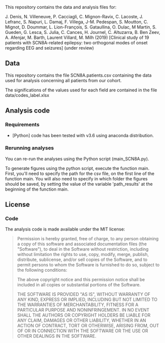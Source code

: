 This repository contains the data and analysis files for:

J. Denis, N. Villeneuve, P. Cacciagli, C. Mignon-Ravix, C. Lacoste, J. Lefranc, S. Napuri, L. Damaj, F. Villega, J-M. Pedespan, S. Moutton, C. Mignot, D. Doummar, L. Lion-François, S. Gataullina, O. Dulac, M Martin, S. Gueden, G. Lesca, S. Julia, C. Cances, H. Journel, C. Altuzarra, B. Ben Zeev, A. Afenjar,  M. Barth,  Laurent Villard, M. Milh (2019) [Clinical study of 19 patients with SCN8A-related epilepsy: two orthogonal modes of onset regarding EEG and seizures] (under review) 

## Data

This repository contains the file SCN8A.patients.csv containing the data used for analysis concerning all patients from our cohort. 

The significations of the values used for each field are contained in the file data/codes_label.xlsx


## Analysis code

### Requirements

- [Python] code has been tested with v3.6 using anaconda distribution. 

### Rerunning analyses

You can re-run the analyses using the Python script (main_SCN8A.py).

To generate figures using the python script, execute the function main. First, you'll need to specify the path for the csv file, on the first line of the function main. You will also need to specify in which folder the figures should be saved, by setting the value of the variable 'path_results' at the beginning of the function main. 


## License

### Code

The analysis code is made available under the MIT license:

> Permission is hereby granted, free of charge, to any person obtaining a copy
of this software and associated documentation files (the "Software"), to deal
in the Software without restriction, including without limitation the rights
to use, copy, modify, merge, publish, distribute, sublicense, and/or sell
copies of the Software, and to permit persons to whom the Software is
furnished to do so, subject to the following conditions:
>
> The above copyright notice and this permission notice shall be included in all
copies or substantial portions of the Software.
>
> THE SOFTWARE IS PROVIDED "AS IS", WITHOUT WARRANTY OF ANY KIND, EXPRESS OR
IMPLIED, INCLUDING BUT NOT LIMITED TO THE WARRANTIES OF MERCHANTABILITY,
FITNESS FOR A PARTICULAR PURPOSE AND NONINFRINGEMENT. IN NO EVENT SHALL THE
AUTHORS OR COPYRIGHT HOLDERS BE LIABLE FOR ANY CLAIM, DAMAGES OR OTHER
LIABILITY, WHETHER IN AN ACTION OF CONTRACT, TORT OR OTHERWISE, ARISING FROM,
OUT OF OR IN CONNECTION WITH THE SOFTWARE OR THE USE OR OTHER DEALINGS IN THE
SOFTWARE.
